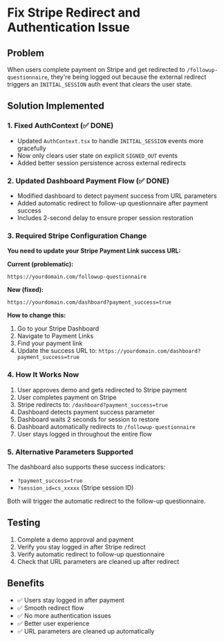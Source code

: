 # Fix Stripe Redirect and Authentication Issue

## Problem

When users complete payment on Stripe and get redirected to `/followup-questionnaire`, they're being logged out because the external redirect triggers an `INITIAL_SESSION` auth event that clears the user state.

## Solution Implemented

### 1. Fixed AuthContext (✅ DONE)

- Updated `AuthContext.tsx` to handle `INITIAL_SESSION` events more gracefully
- Now only clears user state on explicit `SIGNED_OUT` events
- Added better session persistence across external redirects

### 2. Updated Dashboard Payment Flow (✅ DONE)

- Modified dashboard to detect payment success from URL parameters
- Added automatic redirect to follow-up questionnaire after payment success
- Includes 2-second delay to ensure proper session restoration

### 3. Required Stripe Configuration Change

**You need to update your Stripe Payment Link success URL:**

**Current (problematic):**

```
https://yourdomain.com/followup-questionnaire
```

**New (fixed):**

```
https://yourdomain.com/dashboard?payment_success=true
```

**How to change this:**

1. Go to your Stripe Dashboard
2. Navigate to Payment Links
3. Find your payment link
4. Update the success URL to: `https://yourdomain.com/dashboard?payment_success=true`

### 4. How It Works Now

1. User approves demo and gets redirected to Stripe payment
2. User completes payment on Stripe
3. Stripe redirects to: `/dashboard?payment_success=true`
4. Dashboard detects payment success parameter
5. Dashboard waits 2 seconds for session to restore
6. Dashboard automatically redirects to `/followup-questionnaire`
7. User stays logged in throughout the entire flow

### 5. Alternative Parameters Supported

The dashboard also supports these success indicators:

- `?payment_success=true`
- `?session_id=cs_xxxxx` (Stripe session ID)

Both will trigger the automatic redirect to the follow-up questionnaire.

## Testing

1. Complete a demo approval and payment
2. Verify you stay logged in after Stripe redirect
3. Verify automatic redirect to follow-up questionnaire
4. Check that URL parameters are cleaned up after redirect

## Benefits

- ✅ Users stay logged in after payment
- ✅ Smooth redirect flow
- ✅ No more authentication issues
- ✅ Better user experience
- ✅ URL parameters are cleaned up automatically
